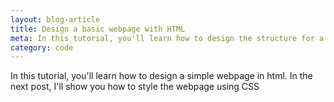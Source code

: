 ```yaml
---
layout: blog-article
title: Design a basic webpage with HTML
meta: In this tutorial, you'll learn how to design the structure for a simple webpage in html 
category: code
---
```


In this tutorial, you'll learn how to design a simple webpage in html. In the next post, I'll show you how to style the webpage using CSS
